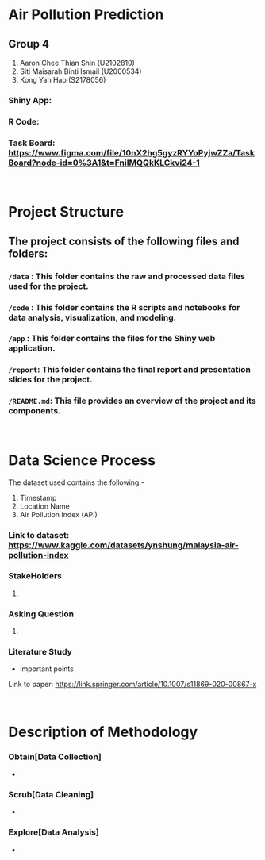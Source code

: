 # __Air Pollution Prediction__

## __Group 4__

1. Aaron Chee Thian Shin (U2102810)
2. Siti Maisarah Binti Ismail (U2000534)
3. Kong Yan Hao (S2178056)

### Shiny App: 

### R Code: 

### Task Board: https://www.figma.com/file/10nX2hg5gyzRYYoPyjwZZa/TaskBoard?node-id=0%3A1&t=FniIMQQkKLCkvi24-1

<br/>

# __Project Structure__

## The project consists of the following files and folders:

### `/data`  : This folder contains the raw and processed data files used for the project.
### `/code`  : This folder contains the R scripts and notebooks for data analysis, visualization, and modeling.
### `/app`   : This folder contains the files for the Shiny web application.
### `/report`: This folder contains the final report and presentation slides for the project.
### `/README.md`: This file provides an overview of the project and its components.

<br/>

# __Data Science Process__

The dataset used contains the following:-
1. Timestamp 
2. Location Name
3. Air Pollution Index (API)

### Link to dataset: https://www.kaggle.com/datasets/ynshung/malaysia-air-pollution-index

### __StakeHolders__ 
1. 

### __Asking Question__ 
1. 

### __Literature Study__ 
* important points

Link to paper: https://link.springer.com/article/10.1007/s11869-020-00867-x

<br/>

# __Description of Methodology__

### __Obtain[Data Collection]__
* <br/>

### __Scrub[Data Cleaning]__ 
* <br/>

### __Explore[Data Analysis]__ 
* <br/>

